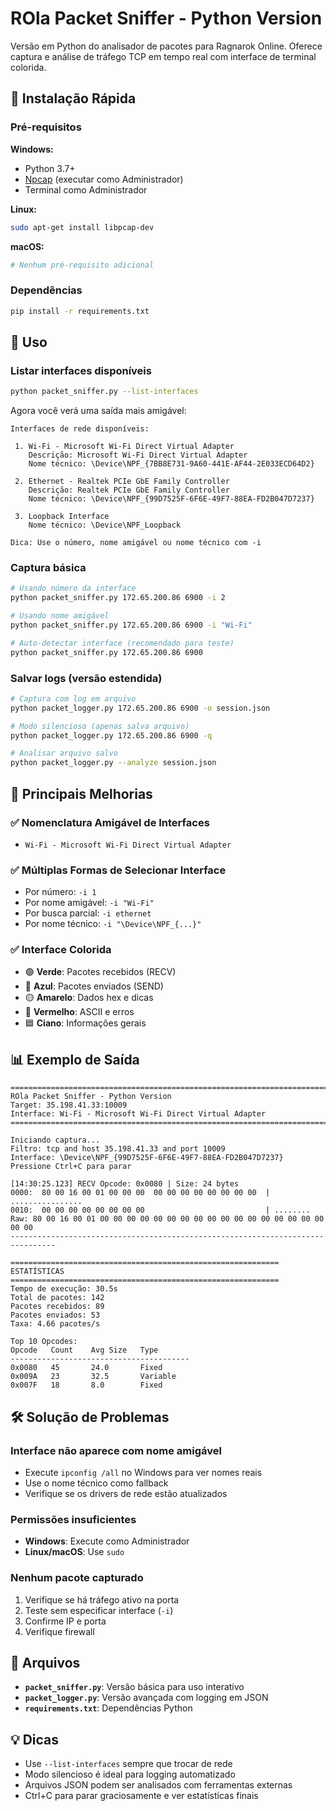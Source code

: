 # ROla Packet Sniffer - Python Version

Versão em Python do analisador de pacotes para Ragnarok Online. Oferece captura e análise de tráfego TCP em tempo real com interface de terminal colorida.

## 🚀 Instalação Rápida

### Pré-requisitos

**Windows:**
- Python 3.7+
- [Npcap](https://npcap.com/dist/npcap-1.79.exe) (executar como Administrador)
- Terminal como Administrador

**Linux:**
```bash
sudo apt-get install libpcap-dev
```

**macOS:**
```bash
# Nenhum pré-requisito adicional
```

### Dependências
```bash
pip install -r requirements.txt
```

## 📖 Uso

### Listar interfaces disponíveis
```bash
python packet_sniffer.py --list-interfaces
```

Agora você verá uma saída mais amigável:
```
Interfaces de rede disponíveis:

 1. Wi-Fi - Microsoft Wi-Fi Direct Virtual Adapter
    Descrição: Microsoft Wi-Fi Direct Virtual Adapter
    Nome técnico: \Device\NPF_{7BB8E731-9A60-441E-AF44-2E033ECD64D2}

 2. Ethernet - Realtek PCIe GbE Family Controller
    Descrição: Realtek PCIe GbE Family Controller
    Nome técnico: \Device\NPF_{99D7525F-6F6E-49F7-88EA-FD2B047D7237}

 3. Loopback Interface
    Nome técnico: \Device\NPF_Loopback

Dica: Use o número, nome amigável ou nome técnico com -i
```

### Captura básica
```bash
# Usando número da interface
python packet_sniffer.py 172.65.200.86 6900 -i 2

# Usando nome amigável
python packet_sniffer.py 172.65.200.86 6900 -i "Wi-Fi"

# Auto-detectar interface (recomendado para teste)
python packet_sniffer.py 172.65.200.86 6900
```

### Salvar logs (versão estendida)
```bash
# Captura com log em arquivo
python packet_logger.py 172.65.200.86 6900 -o session.json

# Modo silencioso (apenas salva arquivo)
python packet_logger.py 172.65.200.86 6900 -q

# Analisar arquivo salvo
python packet_logger.py --analyze session.json
```

## 🎯 Principais Melhorias

### ✅ Nomenclatura Amigável de Interfaces
- `Wi-Fi - Microsoft Wi-Fi Direct Virtual Adapter`

### ✅ Múltiplas Formas de Selecionar Interface
- Por número: `-i 1`
- Por nome amigável: `-i "Wi-Fi"`
- Por busca parcial: `-i ethernet`
- Por nome técnico: `-i "\Device\NPF_{...}"`

### ✅ Interface Colorida
- 🟢 **Verde**: Pacotes recebidos (RECV)
- 🔵 **Azul**: Pacotes enviados (SEND)  
- 🟡 **Amarelo**: Dados hex e dicas
- 🔴 **Vermelho**: ASCII e erros
- 🟦 **Ciano**: Informações gerais

## 📊 Exemplo de Saída

```
================================================================================
ROla Packet Sniffer - Python Version
Target: 35.198.41.33:10009
Interface: Wi-Fi - Microsoft Wi-Fi Direct Virtual Adapter
================================================================================

Iniciando captura...
Filtro: tcp and host 35.198.41.33 and port 10009
Interface: \Device\NPF_{99D7525F-6F6E-49F7-88EA-FD2B047D7237}
Pressione Ctrl+C para parar

[14:30:25.123] RECV Opcode: 0x0080 | Size: 24 bytes
0000:  80 00 16 00 01 00 00 00  00 00 00 00 00 00 00 00  | ................
0010:  00 00 00 00 00 00 00 00                           | ........        
Raw: 80 00 16 00 01 00 00 00 00 00 00 00 00 00 00 00 00 00 00 00 00 00 00 00
--------------------------------------------------------------------------------

============================================================
ESTATÍSTICAS
============================================================
Tempo de execução: 30.5s
Total de pacotes: 142
Pacotes recebidos: 89
Pacotes enviados: 53
Taxa: 4.66 pacotes/s

Top 10 Opcodes:
Opcode   Count    Avg Size   Type
----------------------------------------
0x0080   45       24.0       Fixed
0x009A   23       32.5       Variable
0x007F   18       8.0        Fixed
```

## 🛠️ Solução de Problemas

### Interface não aparece com nome amigável
- Execute `ipconfig /all` no Windows para ver nomes reais
- Use o nome técnico como fallback
- Verifique se os drivers de rede estão atualizados

### Permissões insuficientes
- **Windows**: Execute como Administrador
- **Linux/macOS**: Use `sudo`

### Nenhum pacote capturado
1. Verifique se há tráfego ativo na porta
2. Teste sem especificar interface (`-i`)
3. Confirme IP e porta
4. Verifique firewall

## 📝 Arquivos

- **`packet_sniffer.py`**: Versão básica para uso interativo
- **`packet_logger.py`**: Versão avançada com logging em JSON
- **`requirements.txt`**: Dependências Python

## 💡 Dicas

- Use `--list-interfaces` sempre que trocar de rede
- Modo silencioso é ideal para logging automatizado
- Arquivos JSON podem ser analisados com ferramentas externas
- Ctrl+C para parar graciosamente e ver estatísticas finais